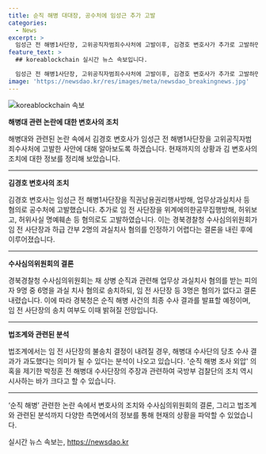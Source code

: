 ```yaml
---
title: 순직 해병 대대장, 공수처에 임성근 추가 고발
categories:
  - News
excerpt: >
  임성근 전 해병1사단장, 고위공직자범죄수사처에 고발이후, 김경호 변호사가 추가로 고발하면서 ‘순직 해병’ 사건이 또 다시 화두에 오르고 있다. 경북경찰청 수사심의위원회 결정에 따르면, 임 전 해병대 1사단장과 하급 간부들의 업무상 과실치사 혐의에 대한 의혹이 해소되지 않고 있으며, 경북청은 오는 8일 오후 2시에 최종 수사 결과를 발표할 예정이다. 해병대 수사단의 당초 수사 결과가 과도했다는 비판 속에서 ‘순직 해병 조사 외압’ 의혹이 제기되고 있으며, 이에 관한 논란이 계속되고 있다.
feature_text: >
  ## koreablockchain 실시간 뉴스 속보입니다.

  임성근 전 해병1사단장, 고위공직자범죄수사처에 고발이후, 김경호 변호사가 추가로 고발하면서 ‘순직 해병’ 사건이 또 다시 화두에 오르고 있다. 경북경찰청 수사심의위원회 결정에 따르면, 임 전 해병대 1사단장과 하급 간부들의 업무상 과실치사 혐의에 대한 의혹이 해소되지 않고 있으며, 경북청은 오는 8일 오후 2시에 최종 수사 결과를 발표할 예정이다. 해병대 수사단의 당초 수사 결과가 과도했다는 비판 속에서 ‘순직 해병 조사 외압’ 의혹이 제기되고 있으며, 이에 관한 논란이 계속되고 있다.
image: 'https://newsdao.kr/res/images/meta/newsdao_breakingnews.jpg'
---
```


<p><img src="https://newsdao.kr/res/images/meta/newsdao_breakingnews.jpg" alt="koreablockchain 속보" /></p>

<p><strong>해병대 관련 논란에 대한 변호사의 조치</strong></p>

<p>해병대와 관련된 논란 속에서 김경호 변호사가 임성근 전 해병1사단장을 고위공직자범죄수사처에 고발한 사안에 대해 알아보도록 하겠습니다. 현재까지의 상황과 김 변호사의 조치에 대한 정보를 정리해 보았습니다.</p>

<hr />

<p><strong>김경호 변호사의 조치</strong></p>

<p>김경호 변호사는 임성근 전 해병1사단장을 직권남용권리행사방해, 업무상과실치사 등 혐의로 공수처에 고발했습니다. 추가로 임 전 사단장을 위계에의한공무집행방해, 허위보고, 허위사실 명예훼손 등 혐의로도 고발하였습니다. 이는 경북경찰청 수사심의위원회가 임 전 사단장과 하급 간부 2명의 과실치사 혐의를 인정하기 어렵다는 결론을 내린 후에 이루어졌습니다.</p>

<hr />

<p><strong>수사심의위원회의 결론</strong></p>

<p>경북경찰청 수사심의위원회는 채 상병 순직과 관련해 업무상 과실치사 혐의를 받는 피의자 9명 중 6명을 과실 치사 혐의로 송치하되, 임 전 사단장 등 3명은 혐의가 없다고 결론내렸습니다. 이에 따라 경북청은 순직 해병 사건의 최종 수사 결과를 발표할 예정이며, 임 전 사단장의 송치 여부도 이때 밝혀질 전망입니다.</p>

<hr />

<p><strong>법조계와 관련된 분석</strong></p>

<p>법조계에서는 임 전 사단장의 불송치 결정이 내려질 경우, 해병대 수사단의 당초 수사 결과가 과도했다는 의미가 될 수 있다는 분석이 나오고 있습니다. '순직 해병 조사 외압' 의혹을 제기한 박정훈 전 해병대 수사단장의 주장과 관련하여 국방부 검찰단의 조치 역시 시사하는 바가 크다고 할 수 있습니다.</p>

<hr />

<p>‘순직 해병’ 관련한 논란 속에서 변호사의 조치와 수사심의위원회의 결론, 그리고 법조계와 관련된 분석까지 다양한 측면에서의 정보를 통해 현재의 상황을 파악할 수 있었습니다.</p>
실시간 뉴스 속보는, <a href="https://newsdao.kr" rel="dofollow">https://newsdao.kr</a>



